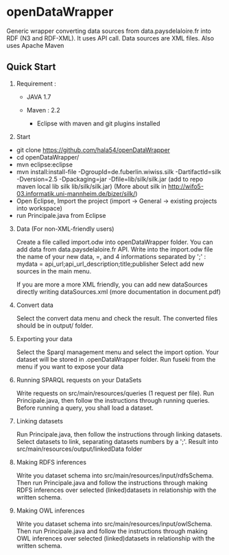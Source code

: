 openDataWrapper
===============

Generic wrapper converting data sources from data.paysdelaloire.fr into RDF (N3 and RDF-XML). 
It uses API call. Data sources are XML files. Also uses Apache Maven

Quick Start
-----------

1) Requirement :

	- JAVA 1.7

	-  Maven : 2.2

        -  Eclipse  with maven and git plugins installed 


2) Start

 - git clone https://github.com/hala54/openDataWrapper
 - cd openDataWrapper/
 - mvn eclipse:eclipse 
 - mvn install:install-file -DgroupId=de.fuberlin.wiwiss.silk -DartifactId=silk -Dversion=2.5 -Dpackaging=jar -Dfile=lib/silk/silk.jar 
(add to repo maven local lib silk  lib/silk/silk.jar)   (More about silk in http://wifo5-03.informatik.uni-mannheim.de/bizer/silk/)
 - Open  Eclipse, Import the project (import -> General -> existing projects into workspace)
 - run  Principale.java  from Eclipse 
	
3) Data (For non-XML-friendly users)

	Create a file called import.odw into openDataWrapper folder.
	You can add data from data.paysdelaloire.fr API. 
	Write into the import.odw file the name of your new data, =, and 4 informations separated by ';' :
		mydata = api_url;api_url_description;title;publisher
	Select add new sources in the main menu.

	If you are more a more XML friendly, you can add new dataSources directly writing dataSources.xml (more documentation in document.pdf)

4) Convert data

	Select the convert data menu and check the result. The converted files should be in output/ folder.
	
5) Exporting your data

	Select the Sparql management menu and select the import option. Your dataset will be stored in .openDataWrapper folder.
	Run fuseki from the menu if you want to expose your data

6) Running SPARQL requests on your DataSets

	Write requests on src/main/resources/queries (1 request per file). Run Principale.java, then follow the instructions through running queries. Before running a query, you shall load a dataset.

7) Linking datasets

	Run Principale.java, then follow the instructions through linking datasets. Select datasets to link, separating datasets numbers by a ';'.
	Result into src/main/resources/output/linkedData folder

8) Making RDFS inferences

	Write you dataset schema into src/main/resources/input/rdfsSchema.
	Then run Principale.java and follow the instructions through making RDFS inferences over selected (linked)datasets in relationship with the written schema.
			
9) Making OWL inferences

	Write you dataset schema into src/main/resources/input/owlSchema.
	Then run Principale.java and follow the instructions through making OWL inferences over selected (linked)datasets in relationship with the written schema.
	